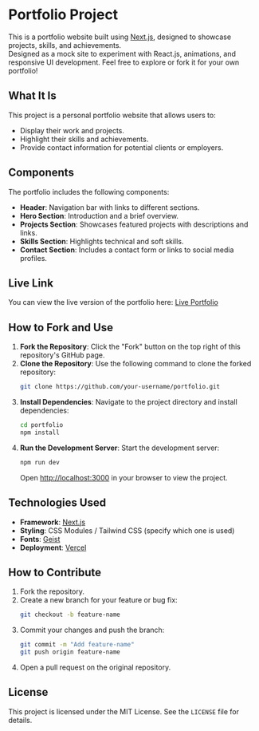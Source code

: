 # Portfolio Project

This is a portfolio website built using [Next.js](https://nextjs.org), designed to showcase projects, skills, and achievements.  
Designed as a mock site to experiment with React.js, animations, and responsive UI development. Feel free to explore or fork it for your own portfolio!

## What It Is

This project is a personal portfolio website that allows users to:

- Display their work and projects.
- Highlight their skills and achievements.
- Provide contact information for potential clients or employers.

## Components

The portfolio includes the following components:

- **Header**: Navigation bar with links to different sections.
- **Hero Section**: Introduction and a brief overview.
- **Projects Section**: Showcases featured projects with descriptions and links.
- **Skills Section**: Highlights technical and soft skills.
- **Contact Section**: Includes a contact form or links to social media profiles.

## Live Link

You can view the live version of the portfolio here: [Live Portfolio](#)  


## How to Fork and Use

1. **Fork the Repository**: Click the "Fork" button on the top right of this repository's GitHub page.
2. **Clone the Repository**: Use the following command to clone the forked repository:
   ```bash
   git clone https://github.com/your-username/portfolio.git
   ```
3. **Install Dependencies**: Navigate to the project directory and install dependencies:
   ```bash
   cd portfolio
   npm install
   ```
4. **Run the Development Server**: Start the development server:
   ```bash
   npm run dev
   ```
   Open [http://localhost:3000](http://localhost:3000) in your browser to view the project.

## Technologies Used

- **Framework**: [Next.js](https://nextjs.org)
- **Styling**: CSS Modules / Tailwind CSS (specify which one is used)
- **Fonts**: [Geist](https://vercel.com/font)
- **Deployment**: [Vercel](https://vercel.com)

## How to Contribute

1. Fork the repository.
2. Create a new branch for your feature or bug fix:
   ```bash
   git checkout -b feature-name
   ```
3. Commit your changes and push the branch:
   ```bash
   git commit -m "Add feature-name"
   git push origin feature-name
   ```
4. Open a pull request on the original repository.

## License

This project is licensed under the MIT License. See the `LICENSE` file for details.
